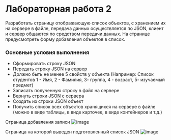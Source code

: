 # Лабораторная работа 2
Разработать страницу отображающую список объектов, с хранением их на сервере в файле, передача данных осуществляется по JSON, клиент и сервер общаются по средством передачи данных. На странице предусмотреть форму добавления объектов в список.
### Основные условия выполнения

- Сформировать строку JSON
- Передать строку JSON на сервер
- Должно быть не менее 5 свойств у объекта (Например: Список студентов 1 - Имя, 2 - Фамилия,  3- группа, 4 - возраст,  5- изучаемый предмет)
- Записать полученную строку в файл на сервере
- Вернуть строки JSON с сервера
- Создать из строки JSON объект
- Получить список всех объектов хранящихся на сервере в файле (можно в виде таблицы, в виде карточек, в виде контейнеров и т.д.)

Страница добавления записи
![image](https://github.com/SeregaCherpak/LR_2/assets/125959803/5cdca952-736d-4292-b4e9-621a84bd03ff)


Страница на которой выведен подготовленный список JSON
![image](https://github.com/SeregaCherpak/LR_2/assets/125959803/6363f226-c708-4653-9341-05eb3093be18)

